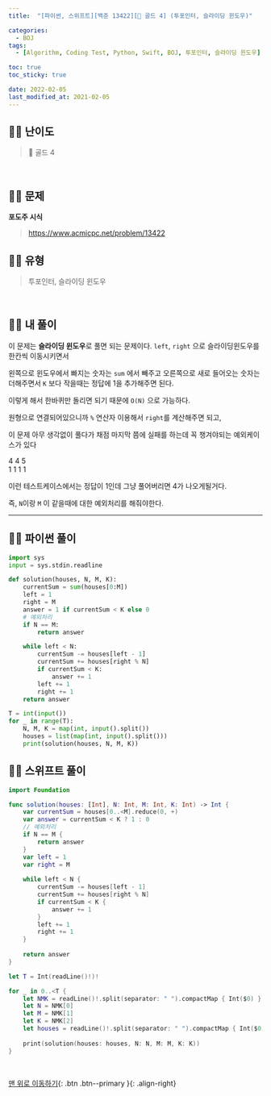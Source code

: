 ```yaml
---
title:  "[파이썬, 스위프트][백준 13422][💛 골드 4] (투포인터, 슬라이딩 윈도우)"

categories:
  - BOJ
tags:
  - [Algorithm, Coding Test, Python, Swift, BOJ, 투포인터, 슬라이딩 윈도우]

toc: true
toc_sticky: true

date: 2022-02-05
last_modified_at: 2021-02-05
---
```


## 🧞‍♂️ 난이도 

> 💛 골드 4

<br>

## 🧞‍♂️ 문제
**포도주 시식**
> <https://www.acmicpc.net/problem/13422>

## 🧞‍♂️ 유형
> 투포인터, 슬라이딩 윈도우

<br>

## 🧞‍♂️ 내 풀이

이 문제는 **슬라이딩 윈도우**로 풀면 되는 문제이다.
`left`, `right` 으로 슬라이딩윈도우를 한칸씩 이동시키면서

왼쪽으로 윈도우에서 빠지는 숫자는 `sum` 에서 빼주고
오른쪽으로 새로 들어오는 숫자는 더해주면서 `K` 보다 작을때는 정답에 1을 추가해주면 된다.

이렇게 해서 한바퀴만 돌리면 되기 때문에 `O(N)` 으로 가능하다.

원형으로 연결되어있으니까 `%` 연산자 이용해서 `right`를 계산해주면 되고,

이 문제 아무 생각없이 풀다가 채점 마지막 쯤에 실패를 하는데
꼭 챙겨야되는 예외케이스가 있다

4 4 5
<br>
1 1 1 1

이런 테스트케이스에서는 정답이 1인데 그냥 풀어버리면 4가 나오게될거다.

즉, `N`이랑 `M` 이 같을때에 대한 예외처리를 해줘야한다.

***

## 🧞‍♂️ 파이썬 풀이
```python
import sys
input = sys.stdin.readline

def solution(houses, N, M, K):
    currentSum = sum(houses[0:M])
    left = 1
    right = M
    answer = 1 if currentSum < K else 0
    # 예외처리
    if N == M:
        return answer

    while left < N:
        currentSum -= houses[left - 1]
        currentSum += houses[right % N]
        if currentSum < K:
            answer += 1
        left += 1
        right += 1
    return answer

T = int(input())
for _ in range(T):
    N, M, K = map(int, input().split())
    houses = list(map(int, input().split()))
    print(solution(houses, N, M, K))
```

## 🧞‍♂️ 스위프트 풀이
```swift
import Foundation

func solution(houses: [Int], N: Int, M: Int, K: Int) -> Int {
    var currentSum = houses[0..<M].reduce(0, +)
    var answer = currentSum < K ? 1 : 0
    // 예외처리
    if N == M {
        return answer
    }
    var left = 1
    var right = M
    
    while left < N {
        currentSum -= houses[left - 1]
        currentSum += houses[right % N]
        if currentSum < K {
            answer += 1
        }
        left += 1
        right += 1
    }
    
    return answer
}

let T = Int(readLine()!)!

for _ in 0..<T {
    let NMK = readLine()!.split(separator: " ").compactMap { Int($0) }
    let N = NMK[0]
    let M = NMK[1]
    let K = NMK[2]
    let houses = readLine()!.split(separator: " ").compactMap { Int($0) }
    
    print(solution(houses: houses, N: N, M: M, K: K))
}
```


<br>

[맨 위로 이동하기](#){: .btn .btn--primary }{: .align-right}



